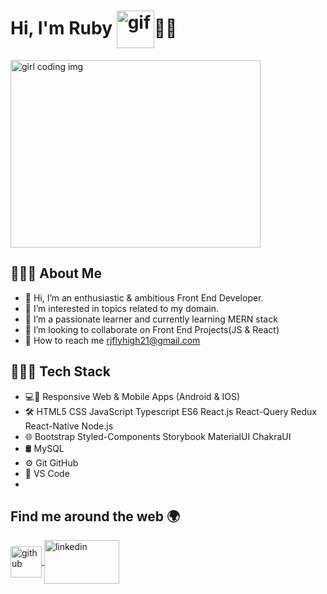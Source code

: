 # Hi, I'm Ruby <img align="center" src="https://i.pinimg.com/originals/b9/37/12/b9371273ae94a946e92074d1b9696680.gif" width="60" height="60" alt="gif">👩‍💻
<img align="center" src="https://miro.medium.com/max/1600/0*K2WLMTExLyida7OR.gif" width="400" height="300" alt="girl coding img" >

## 👩🏼‍💼 About Me
- 👋 Hi, I’m an enthusiastic & ambitious Front End Developer.
- 👀 I’m interested in topics related to my domain.
- 🌱 I’m a passionate learner and currently learning MERN stack
- 💞️ I’m looking to collaborate on Front End Projects(JS & React)
- 📩 How to reach me rjflyhigh21@gmail.com

## 👩🏼‍💻  Tech Stack
- 💻📱  Responsive Web & Mobile Apps (Android & IOS)
- 🛠    HTML5 CSS JavaScript Typescript ES6 React.js React-Query Redux React-Native Node.js
- 🌐    Bootstrap Styled-Components Storybook MaterialUI ChakraUI
- 🛢    MySQL
- ⚙️     Git GitHub 
- 🔧    VS Code
- 
## Find me around the web 🌍
<a href="https://github.com/Ruby-Jain"><img align="center" src="https://upload.wikimedia.org/wikipedia/commons/thumb/9/91/Octicons-mark-github.svg/2048px-Octicons-mark-github.svg.png" width="50" height="50" alt="github"> </a>      <a href="https://www.linkedin.com/in/ruby-jain-0032a1144"><img align="center" src="https://logos-world.net/wp-content/uploads/2020/04/Linkedin-Logo.png" width="120" height="70" alt="linkedin"></a>
